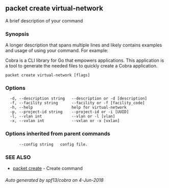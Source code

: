 ## packet create virtual-network

A brief description of your command

### Synopsis

A longer description that spans multiple lines and likely contains examples
and usage of using your command. For example:

Cobra is a CLI library for Go that empowers applications.
This application is a tool to generate the needed files
to quickly create a Cobra application.

```
packet create virtual-network [flags]
```

### Options

```
  -d, --description string   --description or -d [description]
  -f, --facility string      --facility or -f [facility_code]
  -h, --help                 help for virtual-network
  -p, --project-id string    --project-id or -i [UUID]
  -l, --vlan int             --vlan or -l [vlan]
  -x, --vxlan int            --vxlan or -x [vxlan]
```

### Options inherited from parent commands

```
      --config string   config file.
```

### SEE ALSO

* [packet create](packet_create.md)	 - Create command

###### Auto generated by spf13/cobra on 4-Jun-2018
